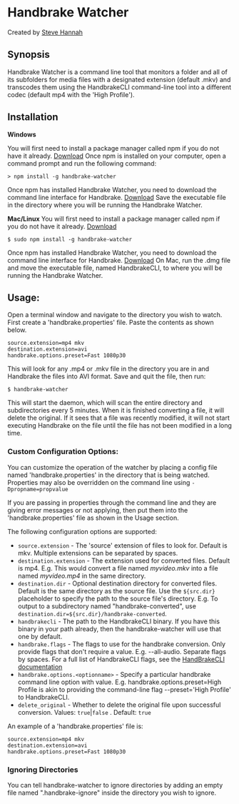 # Handbrake Watcher
Created by [Steve Hannah](http://www.sjhannah.com)

## Synopsis

Handbrake Watcher is a command line tool that monitors a 
folder and all of its subfolders for media files with a 
designated extension (default .mkv) and transcodes them using
the HandbrakeCLI command-line tool into a different codec 
(default mp4 with the 'High Profile').

## Installation

**Windows**

You will first need to install a package manager called npm if you do not have it already. [Download](https://www.npmjs.com/get-npm)
Once npm is installed on your computer, open a command prompt and run the following command:
~~~~
> npm install -g handbrake-watcher
~~~~

Once npm has installed Handbrake Watcher, you need to download the command line interface for Handbrake. [Download](https://handbrake.fr/downloads2.php)
Save the executable file in the directory where you will be running the Handbrake Watcher.

**Mac/Linux**
You will first need to install a package manager called npm if you do not have it already. [Download](https://www.npmjs.com/get-npm)
~~~~
$ sudo npm install -g handbrake-watcher
~~~~
Once npm has installed Handbrake Watcher, you need to download the command line interface for Handbrake. [Download](https://handbrake.fr/downloads2.php)
On Mac, run the .dmg file and move the executable file, named HandbrakeCLI, to where you will be running the Handbrake Watcher.

## Usage:

Open a terminal window and navigate to the directory you wish
to watch. First create a 'handbrake.properties' file.
Paste the contents as shown below.

~~~~
source.extension=mp4 mkv
destination.extension=avi
handbrake.options.preset=Fast 1080p30
~~~~

This will look for any .mp4 or .mkv file in the directory you are in and Handbrake the files into AVI format.
Save and quit the file, then run:

~~~~
$ handbrake-watcher
~~~~

This will start the daemon, which will scan the entire directory
and subdirectories every 5 minutes.  When it is finished 
converting a file, it will delete the original. If it sees that a file was recently
modified, it will not start executing Handbrake on the file until the file has not
been modified in a long time.

### Custom Configuration Options:

You can customize the operation of the watcher by placing a 
config file named 'handbrake.properties' in the directory that
is being watched. Properties may also be overridden on the command line using `-Dpropname=propvalue`

If you are passing in properties through the command line and they are giving error messages or not applying, then put them into the 'handbrake.properties' file as shown in the Usage section.

The following configuration options are supported:

* `source.extension` - The 'source' extension of files to look for.  Default is mkv.  Multiple extensions can be separated by spaces.
* `destination.extension` - The extension used for converted files. Default is mp4.  E.g. This would convert a file named *myvideo.mkv* into a file named *myvideo.mp4* in the same directory.
* `destination.dir` - Optional destination directory for converted files.  Default is the same directory as the source file. Use the `${src.dir}` placeholder to specify the path to the source file's directory.  E.g. To output to a subdirectory named "handbrake-converted", use `destination.dir=${src.dir}/handbrake-converted`.
* `handbrakecli` - The path to the HandbrakeCLI binary.  If you have this binary in your path already, then the handbrake-watcher will use that one by default.
* `handbrake.flags` - The flags to use for the handbrake conversion.  Only provide flags that don't require a value.  E.g. --all-audio.  Separate flags by spaces. For a full list of HandbrakeCLI flags, see the [HandBrakeCLI documentation](https://handbrake.fr/docs/en/latest/cli/cli-guide.html)
* `handbrake.options.<optionname>` - Specify a particular handbrake command line option with value.  E.g. handbrake.options.preset=High Profile is akin to providing the command-line flag --preset='High Profile' to HandbrakeCLI.
* `delete_original` - Whether to delete the original file upon successful conversion.  Values: `true`|`false` . Default: `true`

An example of a 'handbrake.properties' file is:

~~~~
source.extension=mp4 mkv
destination.extension=avi
handbrake.options.preset=Fast 1080p30
~~~~

### Ignoring Directories

You can tell handbrake-watcher to ignore directories by adding an empty file named ".handbrake-ignore" inside the directory you wish to ignore.